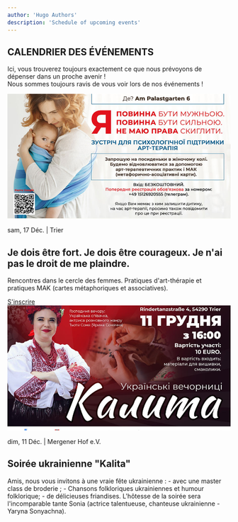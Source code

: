 ```yaml
---
author: 'Hugo Authors'
description: 'Schedule of upcoming events'
---
```


<div class='container m-auto'>
    <h2 class='text-red-600 font-bold 3xl:text-4xl text-2xl px-7 mb-4'>CALENDRIER DES ÉVÉNEMENTS</h2>
    <p class='px-7 mb-4'>Ici, vous trouverez toujours exactement ce que nous prévoyons de dépenser dans un proche avenir !<br>
    Nous sommes toujours ravis de vous voir lors de nos événements !</p>
</div>

<div class='container mx-auto my-6 px-7'>
    <!-- right-img block -->
    <div class='grid lg:grid-cols-2 grid-cols-1 border border-red-600'>
        <div class='overflow-hidden'>
            <img src='/calendarImg/e57edb_413c5ce542e8423fad5c44330cce596b_mv2.jpg' class='w-full object-cover transition-transform transform hover:scale-110'>
        </div>
        <div class='text-justify my-auto p-6 lg:order-first'>
            <p>sam, 17 Déc. | Trier</p>
            <h2 class='3xl:text-4xl text-2xl font-bold my-4 text-left'>Je dois être fort. Je dois être courageux. Je n'ai pas le droit de me plaindre.</h2>
            <p class='mb-4'>Rencontres dans le cercle des femmes. Pratiques d'art-thérapie et pratiques MAK (cartes métaphoriques et associatives).</p>
            <a href='https://docs.google.com/forms/d/e/1FAIpQLSd91BiSuBVD5w9SgOIotsghWuYbdT7v5GKyxtRgBhLVXxHy7w/viewform?usp=sharing' class='uppercase text-white bg-red-600 px-6 py-2 hover:bg-red-800'>S'inscrire</a>
        </div>
    </div>
    <!--Right-img item -->
    <div class='grid lg:grid-cols-2 grid-cols-1 border border-red-600 mb-6'>
        <div class='overflow-hidden'>
            <img src='/calendarImg/e57edb_d1e4b548b92f484f891319cd0a59236f_mv2.jpg' class='w-full object-cover  transition-transform transform hover:scale-110'>
        </div>
        <div class='text-justify my-auto p-6 '>
            <p>dim, 11 Déc. | Mergener Hof e.V.</p>
            <h2 class='3xl:text-4xl text-2xl font-bold my-4 text-left'>Soirée ukrainienne "Kalita"</h2>
            <p class='mb-4'>Amis, nous vous invitons à une vraie fête ukrainienne : - avec une master class de broderie ; - Chansons folkloriques ukrainiennes et humour folklorique; - de délicieuses friandises. L'hôtesse de la soirée sera l'incomparable tante Sonia (actrice talentueuse, chanteuse ukrainienne - Yaryna Sonyachna).</p>
            <!-- if already gone 
            <a href='https://docs.google.com/forms/d/e/1FAIpQLSd91BiSuBVD5w9SgOIotsghWuYbdT7v5GKyxtRgBhLVXxHy7w/viewform?usp=sharing' class='uppercase text-white bg-red-600 px-6 py-2 hover:bg-red-800'>S'inscrire</a>
            -->
        </div>
    </div>
</div>